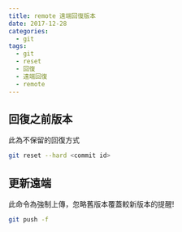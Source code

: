 ```yaml
---
title: remote 遠端回復版本
date: 2017-12-28
categories:
  - git
tags:
  - git
  - reset
  - 回復
  - 遠端回復
  - remote
---
```


## 回復之前版本

此為不保留的回復方式

```sh
git reset --hard <commit id>
```

## 更新遠端

此命令為強制上傳，忽略舊版本覆蓋較新版本的提醒!

```sh
git push -f
```
